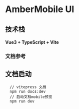 # AmberMobile UI

## 技术栈
#### Vue3 + TypeScript + Vite

### 文档参考



## 文档启动

```shell
  // vitepress 文档
  npm run docs:dev
  // 启动文档mobile预览
  npm run dev
```

